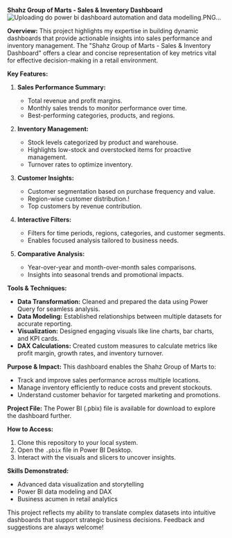 **Shahz Group of Marts - Sales & Inventory Dashboard**
![Uploading do power bi dashboard automation and data modelling.PNG…]()

**Overview:**
This project highlights my expertise in building dynamic dashboards that provide actionable insights into sales performance and inventory management. The "Shahz Group of Marts - Sales & Inventory Dashboard" offers a clear and concise representation of key metrics vital for effective decision-making in a retail environment.

**Key Features:**

1. **Sales Performance Summary:**
   - Total revenue and profit margins.
   - Monthly sales trends to monitor performance over time.
   - Best-performing categories, products, and regions.

2. **Inventory Management:**
   - Stock levels categorized by product and warehouse.
   - Highlights low-stock and overstocked items for proactive management.
   - Turnover rates to optimize inventory.

3. **Customer Insights:**
   - Customer segmentation based on purchase frequency and value.
   - Region-wise customer distribution.!
   - Top customers by revenue contribution.

4. **Interactive Filters:**
   - Filters for time periods, regions, categories, and customer segments.
   - Enables focused analysis tailored to business needs.

5. **Comparative Analysis:**
   - Year-over-year and month-over-month sales comparisons.
   - Insights into seasonal trends and promotional impacts.

**Tools & Techniques:**
- **Data Transformation:** Cleaned and prepared the data using Power Query for seamless analysis.
- **Data Modeling:** Established relationships between multiple datasets for accurate reporting.
- **Visualization:** Designed engaging visuals like line charts, bar charts, and KPI cards.
- **DAX Calculations:** Created custom measures to calculate metrics like profit margin, growth rates, and inventory turnover.

**Purpose & Impact:**
This dashboard enables the Shahz Group of Marts to:
- Track and improve sales performance across multiple locations.
- Manage inventory efficiently to reduce costs and prevent stockouts.
- Understand customer behavior for targeted marketing and promotions.

**Project File:**
The Power BI (.pbix) file is available for download to explore the dashboard further.



**How to Access:**
1. Clone this repository to your local system.
2. Open the `.pbix` file in Power BI Desktop.
3. Interact with the visuals and slicers to uncover insights.

**Skills Demonstrated:**
- Advanced data visualization and storytelling
- Power BI data modeling and DAX
- Business acumen in retail analytics

This project reflects my ability to translate complex datasets into intuitive dashboards that support strategic business decisions. Feedback and suggestions are always welcome!

